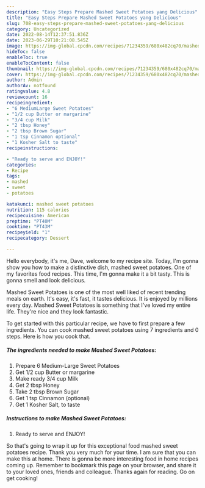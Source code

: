 ```yaml
---
description: "Easy Steps Prepare Mashed Sweet Potatoes yang Delicious"
title: "Easy Steps Prepare Mashed Sweet Potatoes yang Delicious"
slug: 708-easy-steps-prepare-mashed-sweet-potatoes-yang-delicious
category: Uncategorized
date: 2022-08-14T12:37:51.836Z
date: 2023-06-29T10:21:08.545Z
image: https://img-global.cpcdn.com/recipes/71234359/680x482cq70/mashed-sweet-potatoes-recipe-main-photo.jpg
hideToc: false
enableToc: true
enableTocContent: false
thumbnail: https://img-global.cpcdn.com/recipes/71234359/680x482cq70/mashed-sweet-potatoes-recipe-main-photo.jpg
cover: https://img-global.cpcdn.com/recipes/71234359/680x482cq70/mashed-sweet-potatoes-recipe-main-photo.jpg
author: Admin
authorAv: notfound
ratingvalue: 4.8
reviewcount: 16
recipeingredient:
- "6 MediumLarge Sweet Potatoes"
- "1/2 cup Butter or margarine"
- "3/4 cup Milk"
- "2 tbsp Honey"
- "2 tbsp Brown Sugar"
- "1 tsp Cinnamon optional"
- "1 Kosher Salt to taste"
recipeinstructions:

- "Ready to serve and ENJOY!"
categories:
- Recipe
tags:
- mashed
- sweet
- potatoes

katakunci: mashed sweet potatoes 
nutrition: 115 calories
recipecuisine: American
preptime: "PT40M"
cooktime: "PT43M"
recipeyield: "1"
recipecategory: Dessert

---
```



Hello everybody, it's me, Dave, welcome to my recipe site. Today, I'm gonna show you how to make a distinctive dish, mashed sweet potatoes. One of my favorites food recipes. This time, I'm gonna make it a bit tasty. This is gonna smell and look delicious.



Mashed Sweet Potatoes is one of the most well liked of recent trending meals on earth. It's easy, it's fast, it tastes delicious. It is enjoyed by millions every day. Mashed Sweet Potatoes is something that I've loved my entire life. They're nice and they look fantastic.


To get started with this particular recipe, we have to first prepare a few ingredients. You can cook mashed sweet potatoes using 7 ingredients and 0 steps. Here is how you cook that.

<!--inarticleads1-->

##### The ingredients needed to make Mashed Sweet Potatoes:

1. Prepare 6 Medium-Large Sweet Potatoes
1. Get 1/2 cup Butter or margarine
1. Make ready 3/4 cup Milk
1. Get 2 tbsp Honey
1. Take 2 tbsp Brown Sugar
1. Get 1 tsp Cinnamon (optional)
1. Get 1 Kosher Salt, to taste




<!--inarticleads2-->

##### Instructions to make Mashed Sweet Potatoes:


1. Ready to serve and ENJOY!



So that's going to wrap it up for this exceptional food mashed sweet potatoes recipe. Thank you very much for your time. I am sure that you can make this at home. There is gonna be more interesting food in home recipes coming up. Remember to bookmark this page on your browser, and share it to your loved ones, friends and colleague. Thanks again for reading. Go on get cooking!
